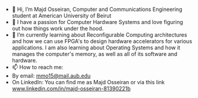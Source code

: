 - 👋 Hi, I’m Majd Osseiran, Computer and Communications Engineering student at American University of Beirut
- 👀 I have a passion for Computer Hardware Systems and love figuring out how things work under the hood.
- 🌱 I’m currently learning about Reconfigurable Computing architectures and how we can use FPGA's to design hardware accelerators for various applications.
I am also learning about Operating Systems and how it manages the computer's memory, as well as all of its software and hardware.
- 📫 How to reach me:
- By email: mmo15@mail.aub.edu
- On LinkedIn: You can find me as Majd Osseiran or via this link www.linkedin.com/in/majd-osseiran-81390221b

<!---
majdoss/majdoss is a ✨ special ✨ repository because its `README.md` (this file) appears on your GitHub profile.
You can click the Preview link to take a look at your changes.
--->

